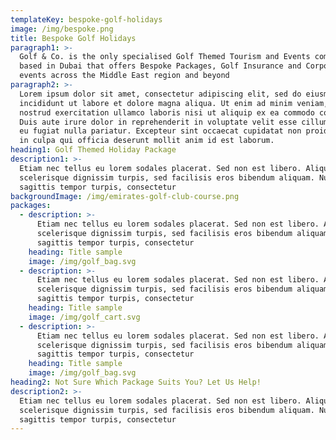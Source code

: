 ```yaml
---
templateKey: bespoke-golf-holidays
image: /img/bespoke.png
title: Bespoke Golf Holidays
paragraph1: >-
  Golf & Co. is the only specialised Golf Themed Tourism and Events company
  based in Dubai that offers Bespoke Packages, Golf Insurance and Corporate Golf
  events across the Middle East region and beyond 
paragraph2: >-
  Lorem ipsum dolor sit amet, consectetur adipiscing elit, sed do eiusmod tempor
  incididunt ut labore et dolore magna aliqua. Ut enim ad minim veniam, quis
  nostrud exercitation ullamco laboris nisi ut aliquip ex ea commodo consequat.
  Duis aute irure dolor in reprehenderit in voluptate velit esse cillum dolore
  eu fugiat nulla pariatur. Excepteur sint occaecat cupidatat non proident, sunt
  in culpa qui officia deserunt mollit anim id est laborum.
heading1: Golf Themed Holiday Package
description1: >-
  Etiam nec tellus eu lorem sodales placerat. Sed non est libero. Aliquam
  scelerisque dignissim turpis, sed facilisis eros bibendum aliquam. Nulla
  sagittis tempor turpis, consectetur
backgroundImage: /img/emirates-golf-club-course.png
packages:
  - description: >-
      Etiam nec tellus eu lorem sodales placerat. Sed non est libero. Aliquam
      scelerisque dignissim turpis, sed facilisis eros bibendum aliquam. Nulla
      sagittis tempor turpis, consectetur
    heading: Title sample
    image: /img/golf_bag.svg
  - description: >-
      Etiam nec tellus eu lorem sodales placerat. Sed non est libero. Aliquam
      scelerisque dignissim turpis, sed facilisis eros bibendum aliquam. Nulla
      sagittis tempor turpis, consectetur
    heading: Title sample
    image: /img/golf_cart.svg
  - description: >-
      Etiam nec tellus eu lorem sodales placerat. Sed non est libero. Aliquam
      scelerisque dignissim turpis, sed facilisis eros bibendum aliquam. Nulla
      sagittis tempor turpis, consectetur
    heading: Title sample
    image: /img/golf_bag.svg
heading2: Not Sure Which Package Suits You? Let Us Help!
description2: >-
  Etiam nec tellus eu lorem sodales placerat. Sed non est libero. Aliquam
  scelerisque dignissim turpis, sed facilisis eros bibendum aliquam. Nulla
  sagittis tempor turpis, consectetur
---
```


